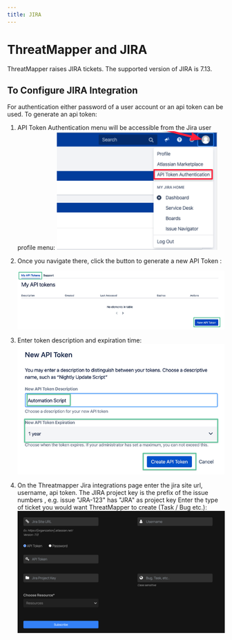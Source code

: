 ```yaml
---
title: JIRA
---
```


# ThreatMapper and JIRA

ThreatMapper raises JIRA tickets. The supported version of JIRA is 7.13.

## To Configure JIRA Integration
For authentication either password of a user account or an api token can be used.
To generate an api token:
1. API Token Authentication menu will be accessible from the Jira user profile menu:
   ![DF_JIRA1](../img/DF_JIRA1.webp)

2. Once you navigate there, click the button to generate a new API Token :

   ![DF_JIRA2](../img/DF_JIRA2.webp)

3. Enter token description and expiration time:
   ![DF_JIRA3](../img/DF_JIRA3.webp)

4. On the Threatmapper Jira integrations page enter the jira site url, username, api token. 
   The JIRA project key is the prefix of the issue numbers , e.g. issue "JRA-123" has "JRA" as project key
   Enter the type of ticket you would want ThreatMapper to create (Task / Bug etc.):
   ![DF_JIRA4](../img/DF_JIRA4.png)
